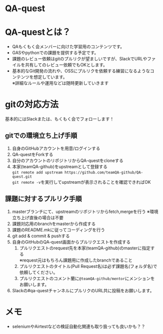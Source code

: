 # QA-quest

# QA-questとは？
- QAもくもく会メンバーに向けた学習用のコンテンツです。
- GASやpythonでの課題を提供する予定です。
- 課題のレビュー依頼はgitのプルリクが望ましいですが、SlackでURLやファイルを共有してのレビュー依頼でもOKとします。
- 基本的なGit開発の流れや、OSSにプルリクを依頼する練習になるようなコンテンツを想定しています。  
※詳細なルールや運用などは随時更新していきます

# gitの対応方法
基本的にはSlackまたは、もくもく会でフォローします！

## gitでの環境立ち上げ手順
1. 自身のGitHubアカウントを用意/ログインする  
1. QA-questをForkする  
1. 自分のアカウントのリポジトリからQA-questをcloneする  
1. 本家(teamQA-github)をupstreamとして登録する  
`git remote add upstream https://github.com/teamQA-github/QA-quest.git`  
`git remote -v`を実行してupstreamが表示されることを確認できればOK

## 課題に対するプルリク手順
1. masterブランチにて、upstreamのリポジトリからfetch,mergeを行う
※環境立ち上げ直後の場合は不要
1. 課題対応用のbranchをmasterから作成する
1. 課題のREADME.mkに従ってコーディングを行う
1. git add & commit & pushする
1. 自身のGitHubのQA-quest画面からプルリクエストを作成する
    1. プルリクエストのrequest先を本家(teamQA-github)のmasterに指定する  
    ※request元はもちろん課題用に作成したbranchであること
    1. プルリクエストのタイトル(Pull Request名)は必ず課題名(フォルダ名)で依頼してください。
    1. プルリクエストのコメント蘭に`@teamQA-github/mentor`にメンションをお願いします。
1. Slackの#qa-questチャンネルにプルリクのURL共に投稿をお願いします。

# メモ
- seleniumやAirtestなどの検証自動化関連も取り扱っても良いかも？？
